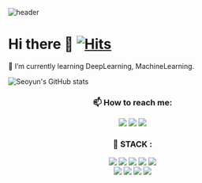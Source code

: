 ![header](https://capsule-render.vercel.app/api?type=Rounded&color=FFB6C1&height=200&section=header&text=Seoyun&fontSize=70&fontColor=FFFFFF)

# Hi there 👋 [![Hits](https://hits.seeyoufarm.com/api/count/incr/badge.svg?url=https%3A%2F%2Fgithub.com%2Fseoyun2&count_bg=%23F5C4C4&title_bg=%23ED7575&icon=&icon_color=%23E7E7E7&title=visit&edge_flat=false)](https://hits.seeyoufarm.com)

🌱 I’m currently learning DeepLearning, MachineLearning.

![Seoyun's GitHub stats](https://github-readme-stats.vercel.app/api?username=seoyun2&show_icons=true&theme=buefy)

### <div align=center> 📫 How to reach me:</div>

<div align=center> </a>
<img src="https://img.shields.io/badge/Gmail-d14836?style=flat-square&logo=Gmail&logoColor=white&link=mailto:96seoyun@gmail.com"/>
<img src="https://img.shields.io/badge/Instagram-F08080?style=flat-square&logo=Instagram&logoColor=white&link=http://instagram.seoyun._2"/>
<img src="https://img.shields.io/badge/Naver-03C75A?style=flat-square&logo=Naver&logoColor=white&link=mailto:freesy116@naver.com"/></div>

### <div align=center>:wrench: STACK : </div>

<div align=center><img src="https://img.shields.io/badge/R-6495ED?style=flat-square&logo=R&logoColor=white"/></a>
<img src="https://img.shields.io/badge/Python-3766AB?style=flat-square&logo=Python&logoColor=white"/></a>
<img src="https://img.shields.io/badge/C++-00599C?style=flat-square&logo=C++&logoColor=white"/></a>
<img src="https://img.shields.io/badge/MySQL-4479A1?style=flat-square&logo=MySQL&logoColor=white"/></a>
<img src="https://img.shields.io/badge/GitHub-181717?style=flat-square&logo=GitHub&logoColor=white"/>
<br>
<img src="https://img.shields.io/badge/VirtualBox-394EFF?style=flat-square&logo=VirtualBox&logoColor=white"/>
<img src="https://img.shields.io/badge/Visual Studio Code-007ACC?style=flat-square&logo=Visual Studio Code&logoColor=white"/>
<img src="https://img.shields.io/badge/Microsoft Excel-0078D4?style=flat-square&logo=Microsoft Excel&logoColor=white"/>
<img src="https://img.shields.io/badge/Microsoft Word-2B579A?style=flat-square&logo=Microsoft Word&logoColor=white"/></div>
